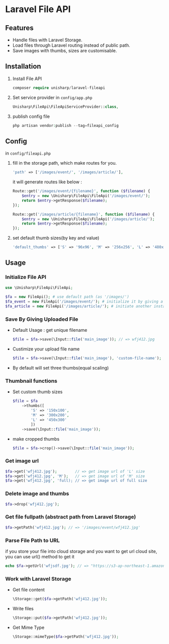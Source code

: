 # Laravel File API

## Features

 * Handle files with Laravel Storage.
 * Load files through Laravel routing instead of public path.
 * Save images with thumbs, sizes are customisable.

## Installation

1. Install File API

    ```php
    composer require unisharp/laravel-fileapi
    ```

1. Set service provider in `config/app.php`

    ```php
    Unisharp\FileApi\FileApiServiceProvider::class,
    ```

1. publish config file

    ```php
    php artisan vendor:publish --tag=fileapi_config
    ```

## Config

in `config/fileapi.php`

1. fill in the storage path, which make routes for you.

    ```php
    'path' => ['/images/event/', '/images/article/'],
    ```

    it will generate routes like below :

    ```php
    Route::get('/images/event/{filename}', function ($filename) {
        $entry = new \Unisharp\FileApi\FileApi('/images/event/');
        return $entry->getResponse($filename);
    });

    Route::get('/images/article/{filename}', function ($filename) {
        $entry = new \Unisharp\FileApi\FileApi('/images/article/');
        return $entry->getResponse($filename);
    });
    ```

1. set default thumb sizes(by key and value)

    ```php
    'default_thumbs' => ['S' => '96x96', 'M' => '256x256', 'L' => '480x480'],
    ```
    
## Usage

### Initialize File API

```php
use \Unisharp\FileApi\FileApi;
    
$fa = new FileApi(); # use default path (as '/images/')
$fa_event = new FileApi('/images/event/'); # initialize it by giving a base path
$fa_article = new FileApi('/images/article/'); # initiate another instance
```

### Save By Giving Uploaded File

* Default Usage : get unique filename

    ```php
    $file = $fa->save(\Input::file('main_image')); // => wfj412.jpg
    ```
    
* Custimize your upload file name

    ```php
    $file = $fa->save(\Input::file('main_image'), 'custom-file-name'); // => custom-file-name.jpg
    ```
    
* By default will set three thumbs(equal scaling)

### Thumbnail functions

* Set custom thumb sizes

    ```php
    $file = $fa
        ->thumbs([
        	'S' => '150x100',
        	'M' => '300x200',
        	'L' => '450x300'
        	])
        ->save(\Input::file('main_image'));
    ```

* make cropped thumbs
        
	```php
	$file = $fa->crop()->save(\Input::file('main_image'));
	```

### Get image url

```php
$fa->get('wfj412.jpg');        // => get image url of 'L' size
$fa->get('wfj412.jpg', 'M');   // => get image url of 'M' size
$fa->get('wfj412.jpg', 'full); // => get image url of full size
```
	
### Delete image and thumbs

```php
$fa->drop('wfj412.jpg');
```

### Get file fullpath (abstract path from Laravel Storage)

```php
$fa->getPath('wfj412.jpg'); // => '/images/event/wfj412.jpg'
```  
    
### Parse File Path to URL
if you store your file into cloud storage and you want to get url cloud site, you can use url() method to get it

```php
echo $fa->getUrl('wfjsdf.jpg'); // => "https://s3-ap-northeast-1.amazonaws.com/xxx/xxx/55c1e027caa62L.png"
```
    
### Work with Laravel Storage

* Get file content

    ```php
    \Storage::get($fa->getPath('wfj412.jpg'));
    ```
        
* Write files

    ```php
    \Storage::put($fa->getPath('wfj412.jpg'));
    ```
        
* Get Mime Type

    ```php
    \Storage::mimeType($fa->getPath('wfj412.jpg'));
    ```

